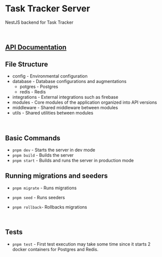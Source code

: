 # Task Tracker Server

NestJS backend for Task Tracker

</br>

## [API Documentation](https://documenter.getpostman.com/view/32343835/2sB2cPk5iX)

## File Structure

- config - Environmental configuration
- database - Database configurations and augmentations
  - potgres - Postgres
  - redis - Redis
- integrations - External integrations such as firebase
- modules - Core modules of the application organized into API versions
- middleware - Shared middleware between modules
- utils - Shared utilities between modules

</br>

## Basic Commands

- `pnpm dev` - Starts the server in dev mode
- `pnpm build` - Builds the server
- `pnpm start` - Builds and runs the server in production mode

## Running migrations and seeders

- `pnpm migrate` - Runs migrations

- `pnpm seed` - Runs seeders

- `pnpm rollback`- Rollbacks migrations

</br>

## Tests

- `pnpm test` - First test execution may take some time since it starts 2 docker containers for Postgres and Redis.

</br>
